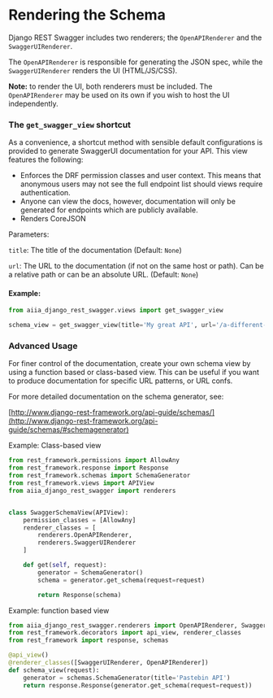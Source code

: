 # Rendering the Schema

Django REST Swagger includes two renderers; the `OpenAPIRenderer` and the 
`SwaggerUIRenderer`.

The `OpenAPIRenderer` is responsible for generating the JSON spec, while the `SwaggerUIRenderer` renders the UI (HTML/JS/CSS).

**Note:** to render the UI, both renderers must be included. The `OpenAPIRenderer` may be used on its own if you wish to host the UI independently.


### The `get_swagger_view` shortcut

As a convenience, a shortcut method with sensible default configurations is provided  to generate SwaggerUI documentation for your API. This view features the following:

- Enforces the DRF permission classes and user context. This means that anonymous users may not see the full endpoint list should views require authentication.
- Anyone can view the docs, however, documentation will only be generated for endpoints which are publicly available.
- Renders CoreJSON

Parameters:

`title`: The title of the documentation (Default: `None`)

`url`: The URL to the documentation (if not on the same host or path). Can be a relative path or  can be an absolute URL. (Default: `None`)


#### Example:
```python
from aiia_django_rest_swagger.views import get_swagger_view

schema_view = get_swagger_view(title='My great API', url='/a-different-path')
```

### Advanced Usage

For finer control of the documentation, create your own schema view by using a function based or class-based view. This can be useful if you want to produce documentation for specific URL patterns, or URL confs.

For more detailed documentation on the schema generator, see:

[http://www.django-rest-framework.org/api-guide/schemas/](http://www.django-rest-framework.org/api-guide/schemas/#schemagenerator)


Example: Class-based view
```python
from rest_framework.permissions import AllowAny
from rest_framework.response import Response
from rest_framework.schemas import SchemaGenerator
from rest_framework.views import APIView
from aiia_django_rest_swagger import renderers


class SwaggerSchemaView(APIView):
    permission_classes = [AllowAny]
    renderer_classes = [
        renderers.OpenAPIRenderer,
        renderers.SwaggerUIRenderer
    ]

    def get(self, request):
        generator = SchemaGenerator()
        schema = generator.get_schema(request=request)

        return Response(schema)
```


Example: function based view
```python
from aiia_django_rest_swagger.renderers import OpenAPIRenderer, SwaggerUIRenderer
from rest_framework.decorators import api_view, renderer_classes
from rest_framework import response, schemas

@api_view()
@renderer_classes([SwaggerUIRenderer, OpenAPIRenderer])
def schema_view(request):
    generator = schemas.SchemaGenerator(title='Pastebin API')
    return response.Response(generator.get_schema(request=request))
```
